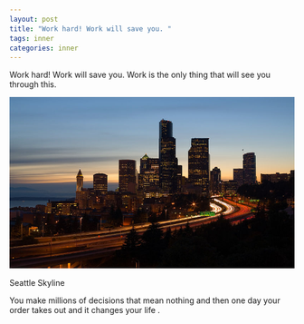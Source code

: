 ```yaml
---
layout: post
title: "Work hard! Work will save you. "
tags: inner
categories: inner
---
```


Work hard! Work will save you. Work is the only thing that will see you through this. 

![seattle](/images/codepen/img/800px-SeattleI5Skyline.jpg)

Seattle Skyline

You make millions of decisions that mean nothing and then one day your order takes out and it changes your life .